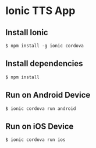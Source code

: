 # Ionic TTS App

## Install Ionic
``` 
$ npm install -g ionic cordova
```

## Install dependencies
```
$ npm install
```

## Run on Android Device
```
$ ionic cordova run android
```
## Run on iOS Device
```
$ ionic cordova run ios
```
